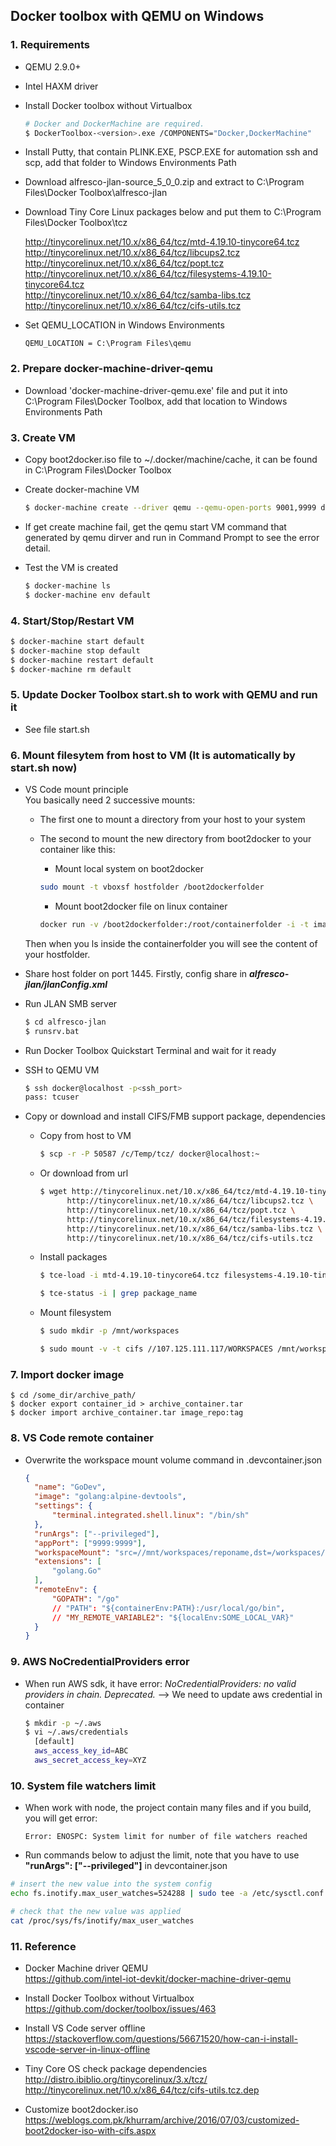 ## Docker toolbox with QEMU on Windows

### 1. Requirements
- QEMU 2.9.0+
- Intel HAXM driver
- Install Docker toolbox without Virtualbox

    ```bash
    # Docker and DockerMachine are required. 
    $ DockerToolbox-<version>.exe /COMPONENTS="Docker,DockerMachine"
    ```

- Install Putty, that contain PLINK.EXE, PSCP.EXE for automation ssh and scp, add that folder to Windows Environments Path
- Download alfresco-jlan-source_5_0_0.zip and extract to C:\Program Files\Docker Toolbox\alfresco-jlan
- Download Tiny Core Linux packages below and put them to C:\Program Files\Docker Toolbox\tcz

    http://tinycorelinux.net/10.x/x86_64/tcz/mtd-4.19.10-tinycore64.tcz  
    http://tinycorelinux.net/10.x/x86_64/tcz/libcups2.tcz  
    http://tinycorelinux.net/10.x/x86_64/tcz/popt.tcz  
    http://tinycorelinux.net/10.x/x86_64/tcz/filesystems-4.19.10-tinycore64.tcz  
    http://tinycorelinux.net/10.x/x86_64/tcz/samba-libs.tcz  
    http://tinycorelinux.net/10.x/x86_64/tcz/cifs-utils.tcz

- Set QEMU_LOCATION in Windows Environments

    ```text
    QEMU_LOCATION = C:\Program Files\qemu
    ```

### 2. Prepare docker-machine-driver-qemu
- Download 'docker-machine-driver-qemu.exe' file and put it into C:\Program Files\Docker Toolbox, add that location to Windows Environments Path

### 3. Create VM
- Copy boot2docker.iso file to ~/.docker/machine/cache, it can be found in C:\Program Files\Docker Toolbox
- Create docker-machine VM

    ```bash
    $ docker-machine create --driver qemu --qemu-open-ports 9001,9999 default
    ```

- If get create machine fail, get the qemu start VM command that generated by qemu dirver and run in Command Prompt to see the error detail.

- Test the VM is created

    ```bash
    $ docker-machine ls
    $ docker-machine env default
    ```
  
### 4. Start/Stop/Restart VM

```bash
$ docker-machine start default
$ docker-machine stop default
$ docker-machine restart default
$ docker-machine rm default
```

### 5. Update Docker Toolbox start.sh to work with QEMU and run it
- See file start.sh

### 6. Mount filesytem from host to VM (It is automatically by start.sh now)
- VS Code mount principle  
  You basically need 2 successive mounts:
    - The first one to mount a directory from your host to your system
    - The second to mount the new directory from boot2docker to your container like this:

      * Mount local system on boot2docker

      ```bash
      sudo mount -t vboxsf hostfolder /boot2dockerfolder
      ```

      * Mount boot2docker file on linux container  

      ```bash
      docker run -v /boot2dockerfolder:/root/containerfolder -i -t imagename
      ```

    Then when you ls inside the containerfolder you will see the content of your hostfolder.

- Share host folder on port 1445. Firstly, config share in **_alfresco-jlan/jlanConfig.xml_**
- Run JLAN SMB server

  ```bash
  $ cd alfresco-jlan
  $ runsrv.bat
  ```

- Run Docker Toolbox Quickstart Terminal and wait for it ready
- SSH to QEMU VM

  ```bash
  $ ssh docker@localhost -p<ssh_port>
  pass: tcuser
  ```

- Copy or download and install CIFS/FMB support package, dependencies
  - Copy from host to VM

    ```bash
    $ scp -r -P 50587 /c/Temp/tcz/ docker@localhost:~
    ```

  - Or download from url

    ```bash
    $ wget http://tinycorelinux.net/10.x/x86_64/tcz/mtd-4.19.10-tinycore64.tcz \
          http://tinycorelinux.net/10.x/x86_64/tcz/libcups2.tcz \
          http://tinycorelinux.net/10.x/x86_64/tcz/popt.tcz \
          http://tinycorelinux.net/10.x/x86_64/tcz/filesystems-4.19.10-tinycore64.tcz \
          http://tinycorelinux.net/10.x/x86_64/tcz/samba-libs.tcz \
          http://tinycorelinux.net/10.x/x86_64/tcz/cifs-utils.tcz
    ```

  - Install packages

    ```bash
    $ tce-load -i mtd-4.19.10-tinycore64.tcz filesystems-4.19.10-tinycore64.tcz libcups2.tcz popt.tcz samba-libs.tcz cifs-utils.tcz

    $ tce-status -i | grep package_name
    ```

  - Mount filesystem

    ```bash
    $ sudo mkdir -p /mnt/workspaces

    $ sudo mount -v -t cifs //107.125.111.117/WORKSPACES /mnt/workspaces -o username=sdv,password=samsung@1,port=1445,vers=1.0
    ```

### 7. Import docker image

  ```
  $ cd /some_dir/archive_path/
  $ docker export container_id > archive_container.tar
  $ docker import archive_container.tar image_repo:tag
  ```

### 8. VS Code remote container
- Overwrite the workspace mount volume command in .devcontainer.json

  ```json
  {
    "name": "GoDev",
    "image": "golang:alpine-devtools",
    "settings": {
        "terminal.integrated.shell.linux": "/bin/sh"
    },
    "runArgs": ["--privileged"],
    "appPort": ["9999:9999"],
    "workspaceMount": "src=//mnt/workspaces/reponame,dst=/workspaces/reponame,type=bind,consistency=delegated",
    "extensions": [
        "golang.Go"
    ],
    "remoteEnv": {
        "GOPATH": "/go"
        // "PATH": "${containerEnv:PATH}:/usr/local/go/bin",
        // "MY_REMOTE_VARIABLE2": "${localEnv:SOME_LOCAL_VAR}"
    }
  }
  ```

### 9. AWS NoCredentialProviders error
- When run AWS sdk, it have error: _NoCredentialProviders: no valid providers in chain. Deprecated._
  --> We need to update aws credential in container

  ```bash
  $ mkdir -p ~/.aws
  $ vi ~/.aws/credentials
    [default]
    aws_access_key_id=ABC
    aws_secret_access_key=XYZ
  ```

### 10. System file watchers limit
- When work with node, the project contain many files and if you build, you will get error:

  ```text
  Error: ENOSPC: System limit for number of file watchers reached
  ```

- Run commands below to adjust the limit, note that you have to use __"runArgs": ["--privileged"]__ in devcontainer.json

```bash
# insert the new value into the system config
echo fs.inotify.max_user_watches=524288 | sudo tee -a /etc/sysctl.conf && sudo sysctl -p

# check that the new value was applied
cat /proc/sys/fs/inotify/max_user_watches
```

### 11. Reference
- Docker Machine driver QEMU  
  https://github.com/intel-iot-devkit/docker-machine-driver-qemu

- Install Docker Toolbox without Virtualbox  
  https://github.com/docker/toolbox/issues/463

- Install VS Code server offline  
  https://stackoverflow.com/questions/56671520/how-can-i-install-vscode-server-in-linux-offline

- Tiny Core OS check package dependencies  
  http://distro.ibiblio.org/tinycorelinux/3.x/tcz/  
  http://tinycorelinux.net/10.x/x86_64/tcz/cifs-utils.tcz.dep

- Customize boot2docker.iso  
  https://weblogs.com.pk/khurram/archive/2016/07/03/customized-boot2docker-iso-with-cifs.aspx
